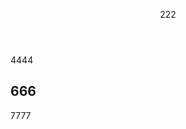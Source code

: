 <header>

<!--
  <<< Author notes: Course header >>>
111
  
-->
222

</header>

<!--
  <<< Author notes: Step 1 >>>
333
-->

4444

<footer>

<!--
  <<< Author notes: Footer >>>
 555
-->
666
---

7777

</footer>
